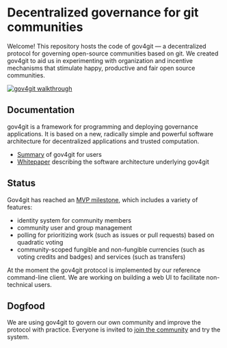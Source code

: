 # Decentralized governance for git communities

Welcome! This repository hosts the code of gov4git — a decentralized protocol for governing open-source communities based on git. We created gov4git to aid us in experimenting with organization and incentive mechanisms that stimulate happy, productive and fair open source communities.

[![gov4git walkthrough](https://img.youtube.com/vi/9oWkN9VNGhI/0.jpg)](https://www.youtube.com/watch?v=9oWkN9VNGhI)


## Documentation

gov4git is a framework for programming and deploying governance applications. It is based on a new, radically simple and powerful software architecture for decentralized applications and trusted computation.

- [Summary](https://github.com/gov4git/doc/blob/main/summary/summary.md) of gov4git for users
- [Whitepaper](https://github.com/gov4git/doc/blob/main/whitepaper/whitepaper.md) describing the software architecture underlying gov4git

## Status

Gov4git has reached an [MVP milestone](https://github.com/gov4git/doc/blob/main/roadmap/gov4git_roadmap.md), which includes a variety of features:
- identity system for community members
- community user and group management
- polling for prioritizing work (such as issues or pull requests) based on quadratic voting
- community-scoped fungible and non-fungible currencies (such as voting credits and badges) and services (such as transfers)

At the moment the gov4git protocol is implemented by our reference command-line client. We are working on building a web UI to facilitate non-technical users.

## Dogfood

We are using gov4git to govern our own community and improve the protocol with practice. Everyone is invited to [join the community](doc/dogfood/how-to-join.md) and try the system.
